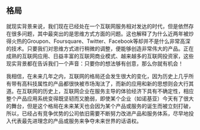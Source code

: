 ## 格局

就现实背景来说，我们现在已经处在一个互联网服务相对发达的时代，但是依然存在很多问题，其中最突出的是思维方式方面的问题。这也解释了为什么近两年被炒得火热的Groupon、Foursquare、Twitter、Facebook等却并不是什么非常高深的技术。只要我们对思维方式进行稍微的调整，便能够创造非常伟大的产品。正在成熟的互联网应用、日益丰富的互联网商业模式、越来越多的互联网投资家，这些现实背景都在告诉我们一个声音：只要你的想法够有创意，那么你就有机会！

我相信，在未来几年之内，互联网的格局还会发生很大的变化，因为历史上几乎所有带有高科技属性的产品都很快被市场淘汰了，而新的应用和新的思想则会大行其道。在互联网的历史上，互联网企业在服务主导的体验经济下具有不确定性，相应整个产品应用系统变得既坚韧而又脆弱，即使某个企业（如诺基亚）今天有了很大的舞台，但是这个格局在未来某天也会因为某个产品或服务的诞生而被立刻打破，所以，已经占有竞争优势的公司依旧需要不断努力改进产品和服务体系，尽早地投入代表最先进理念的产品或服务来争夺未来世界的话语权。
